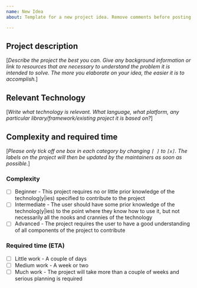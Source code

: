 ```yaml
---
name: New Idea
about: Template for a new project idea. Remove comments before posting.

---
```


## Project description

[_Describe the project the best you can. Give any background information or link to resources that are necessary to understand the problem it is intended to solve. The more you elaborate on your idea, the easier it is to accomplish._]

## Relevant Technology

[_Write what technology is relevant. What language, what platform, any particular library/framework/existing project it is based on?_]

## Complexity and required time

[_Please only tick off one box in each category by changing `[ ]` to `[x]`. The labels on the project will then be updated by the maintainers as soon as possible._]

### Complexity

- [ ] Beginner - This project requires no or little prior knowledge of the technolog(y|ies) specified to contribute to the project
- [ ] Intermediate - The user should have some prior knowledge of the technolog(y|ies) to the point where they know how to use it, but not necessarily all the nooks and crannies of the technology
- [ ] Advanced - The project requires the user to have a good understanding of all components of the project to contribute

### Required time (ETA)

- [ ] Little work - A couple of days
- [ ] Medium work - A week or two
- [ ] Much work - The project will take more than a couple of weeks and serious planning is required
